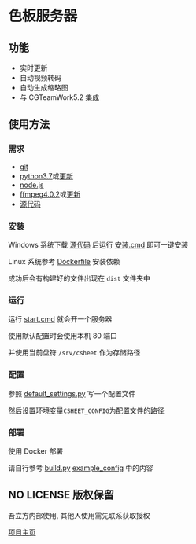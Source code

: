 # 色板服务器

## 功能

- 实时更新
- 自动视频转码
- 自动生成缩略图
- 与 CGTeamWork5.2 集成

## 使用方法

### 需求

- [git](https://git-scm.com/)
- [python3.7](https://www.python.org/downloads/release/python-370/)或[更新](https://www.python.org/downloads/)
- [node.js](https://nodejs.org/en/download/)
- [ffmpeg4.0.2](https://ffmpeg.zeranoe.com/builds/win64/static/ffmpeg-4.0.2-win64-static.zip)或[更新](https://ffmpeg.org/download.html)
- [源代码]

### 安装

Windows 系统下载 [源代码] 后运行 [安装.cmd](./安装.cmd) 即可一键安装

Linux 系统参考 [Dockerfile](./Dockerfile) 安装依赖

成功后会有构建好的文件出现在 `dist` 文件夹中

### 运行

运行 [start.cmd](./start.cmd) 就会开一个服务器

使用默认配置时会使用本机 80 端口

并使用当前盘符 `/srv/csheet` 作为存储路径

### 配置

参照 [default_settings.py](./backend/csheet/default_settings.py) 写一个配置文件

然后设置环境变量`CSHEET_CONFIG`为配置文件的路径

### 部署

使用 Docker 部署

请自行参考 [build.py](./build.py) [example_config](./example_config) 中的内容

## NO LICENSE 版权保留

吾立方内部使用, 其他人使用需先联系获取授权

[项目主页](https://github.com/WuLiFang/csheet)

[源代码]: (./archive/master.zip)
